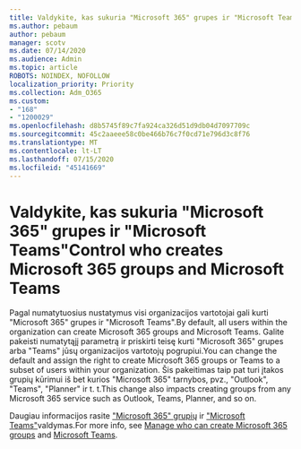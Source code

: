 ```yaml
---
title: Valdykite, kas sukuria "Microsoft 365" grupes ir "Microsoft Teams"
ms.author: pebaum
author: pebaum
manager: scotv
ms.date: 07/14/2020
ms.audience: Admin
ms.topic: article
ROBOTS: NOINDEX, NOFOLLOW
localization_priority: Priority
ms.collection: Adm_O365
ms.custom:
- "168"
- "1200029"
ms.openlocfilehash: d8b5745f89c7fa924ca326d51d9db04d7097709c
ms.sourcegitcommit: 45c2aaeee58c0be466b76c7f0cd71e796d3c8f76
ms.translationtype: MT
ms.contentlocale: lt-LT
ms.lasthandoff: 07/15/2020
ms.locfileid: "45141669"
---
```

# <a name="control-who-creates-microsoft-365-groups-and-microsoft-teams"></a><span data-ttu-id="f6f19-102">Valdykite, kas sukuria "Microsoft 365" grupes ir "Microsoft Teams"</span><span class="sxs-lookup"><span data-stu-id="f6f19-102">Control who creates Microsoft 365 groups and Microsoft Teams</span></span>

<span data-ttu-id="f6f19-103">Pagal numatytuosius nustatymus visi organizacijos vartotojai gali kurti "Microsoft 365" grupes ir "Microsoft Teams".</span><span class="sxs-lookup"><span data-stu-id="f6f19-103">By default, all users within the organization can create Microsoft 365 groups and Microsoft Teams.</span></span> <span data-ttu-id="f6f19-104">Galite pakeisti numatytąjį parametrą ir priskirti teisę kurti "Microsoft 365" grupes arba "Teams" jūsų organizacijos vartotojų pogrupiui.</span><span class="sxs-lookup"><span data-stu-id="f6f19-104">You can change the default and assign the right to create Microsoft 365 groups or Teams to a subset of users within your organization.</span></span> <span data-ttu-id="f6f19-105">Šis pakeitimas taip pat turi įtakos grupių kūrimui iš bet kurios "Microsoft 365" tarnybos, pvz., "Outlook", "Teams", "Planner" ir t. t.</span><span class="sxs-lookup"><span data-stu-id="f6f19-105">This change also impacts creating groups from any Microsoft 365 service such as Outlook, Teams, Planner, and so on.</span></span>

<span data-ttu-id="f6f19-106">Daugiau informacijos rasite ["Microsoft 365" grupių](https://support.office.com/article/Manage-who-can-create-Office-365-Groups-4c46c8cb-17d0-44b5-9776-005fced8e618) ir ["Microsoft Teams"](https://aka.ms/rtsf)valdymas.</span><span class="sxs-lookup"><span data-stu-id="f6f19-106">For more info, see [Manage who can create Microsoft 365 groups](https://support.office.com/article/Manage-who-can-create-Office-365-Groups-4c46c8cb-17d0-44b5-9776-005fced8e618) and [Microsoft Teams](https://aka.ms/rtsf).</span></span>